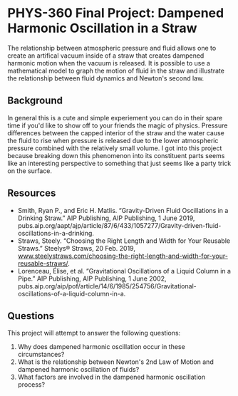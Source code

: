 # PHYS-360 Final Project: Dampened Harmonic Oscillation in a Straw
The relationship between atmospheric pressure and fluid allows one to create an artifical vacuum inside of a straw that creates dampened harmonic motion when the vacuum is released. It is possible to use a mathematical model to graph the motion of fluid in the straw and illustrate the relationship between fluid dynamics and Newton's second law.

## Background

In general this is a cute and simple experiement you can do in their spare time if you'd like to show off to your friends the magic of physics. Pressure differences between the capped interior of the straw and the water cause the fluid to rise when pressure is released due to the lower atmospheric pressure combined with the relatively small volume. I got into this project because breaking down this phenomenon into its constituent parts seems like an interesting perspective to something that just seems like a party trick on the surface.

## Resources

* Smith, Ryan P., and Eric H. Matlis. “Gravity-Driven Fluid Oscillations in a Drinking Straw.” AIP Publishing, AIP Publishing, 1 June 2019, pubs.aip.org/aapt/ajp/article/87/6/433/1057277/Gravity-driven-fluid-oscillations-in-a-drinking.
* Straws, Steely. “Choosing the Right Length and Width for Your Reusable Straws.” Steelys® Straws, 20 Feb. 2019, www.steelystraws.com/choosing-the-right-length-and-width-for-your-reusable-straws/.
* Lorenceau, Élise, et al. “Gravitational Oscillations of a Liquid Column in a Pipe.” AIP Publishing, AIP Publishing, 1 June 2002, pubs.aip.org/aip/pof/article/14/6/1985/254756/Gravitational-oscillations-of-a-liquid-column-in-a. 

## Questions

This project will attempt to answer the following questions:

1. Why does dampened harmonic oscillation occur in these circumstances?
2. What is the relationship between Newton's 2nd Law of Motion and dampened harmonic oscillation of fluids?
3. What factors are involved in the dampened harmonic oscillation process?

